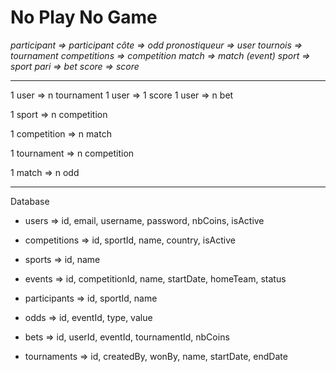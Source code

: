 # No Play No Game


*participant => participant*
*côte => odd*
*pronostiqueur => user*
*tournois => tournament*
*competitions => competition*
*match => match (event)*
*sport => sport*
*pari => bet*
*score => score*

----------------------------------------------------------------------------------
1 user => n tournament
1 user => 1 score
1 user => n bet

1 sport => n competition

1 competition => n match

1 tournament => n competition

1 match => n odd

-----------------------------------------------------------------------------
Database

+ users => id, email, username, password, nbCoins, isActive

+ competitions => id, sportId, name, country, isActive

+ sports => id, name

+ events => id, competitionId, name, startDate, homeTeam, status

+ participants => id, sportId, name

+ odds => id, eventId, type, value

+ bets => id, userId, eventId, tournamentId, nbCoins

+ tournaments => id, createdBy, wonBy, name, startDate, endDate








